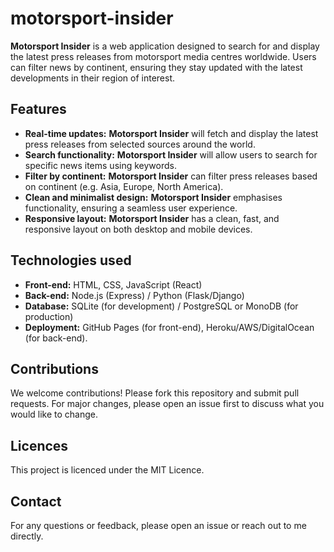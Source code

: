 # motorsport-insider
**Motorsport Insider** is a web application designed to search for and display the latest press releases from motorsport media centres worldwide. Users can filter news by continent, ensuring they stay updated with the latest developments in their region of interest.

## Features
- **Real-time updates:** **Motorsport Insider** will fetch and display the latest press releases from selected sources around the world.
- **Search functionality:** **Motorsport Insider** will allow users to search for specific news items using keywords.
- **Filter by continent:** **Motorsport Insider** can filter press releases based on continent (e.g. Asia, Europe, North America).
- **Clean and minimalist design:** **Motorsport Insider** emphasises functionality, ensuring a seamless user experience.
- **Responsive layout:** **Motorsport Insider** has a clean, fast, and responsive layout on both desktop and mobile devices.

## Technologies used
- **Front-end:** HTML, CSS, JavaScript (React)
- **Back-end:** Node.js (Express) / Python (Flask/Django)
- **Database:** SQLite (for development) / PostgreSQL or MonoDB (for production)
- **Deployment:** GitHub Pages (for front-end), Heroku/AWS/DigitalOcean (for back-end).

## Contributions
We welcome contributions! Please fork this repository and submit pull requests. For major changes, please open an issue first to discuss what you would like to change.

## Licences
This project is licenced under the MIT Licence.

## Contact
For any questions or feedback, please open an issue or reach out to me directly.
